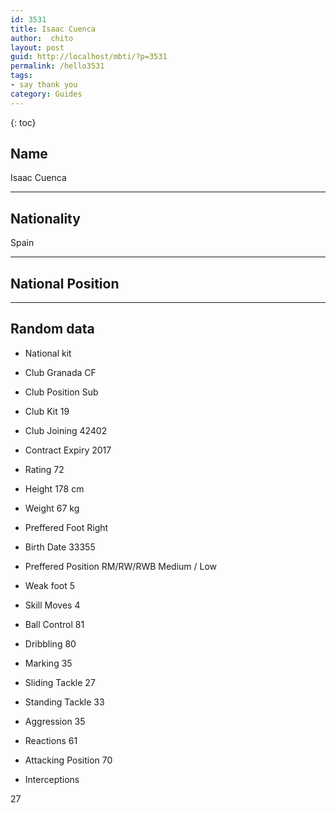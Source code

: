 ```yaml
---
id: 3531
title: Isaac Cuenca
author:  chito 
layout: post
guid: http://localhost/mbti/?p=3531
permalink: /hello3531
tags:
- say thank you
category: Guides
---
```



{: toc}


## Name  
Isaac Cuenca 

* * *

## Nationality  
Spain 

* * *

## National Position 

* * *

## Random data 

  * National kit 
  * Club 
Granada CF 

  * Club Position 
Sub 

  * Club Kit 
19 

  * Club Joining 
42402 

  * Contract Expiry 
2017 

  * Rating 
72 

  * Height 
178 cm 

  * Weight 
67 kg 

  * Preffered Foot 
Right 

  * Birth Date 
33355 

  * Preffered Position 
RM/RW/RWB Medium / Low 

  * Weak foot 
5 

  * Skill Moves 
4 

  * Ball Control 
81 

  * Dribbling 
80 

  * Marking 
35 

  * Sliding Tackle 
27 

  * Standing Tackle 
33 

  * Aggression 
35 

  * Reactions 
61 

  * Attacking Position 
70 

  * Interceptions 

27</ul>